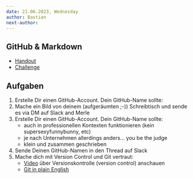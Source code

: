 ```yaml
---
date: 21.06.2023, Wednesday
author: Bastian
next-author:
---
```


## GitHub & Markdown

- [Handout](../sessions/github-and-markdown/github-and-markdown.md)
- [Challenge](../sessions/github-and-markdown/challenges-github-and-markdown.md)

## Aufgaben

1. Erstelle Dir einen GitHub-Account. Dein GitHub-Name sollte:
1. Mache ein Bild von deinem (aufgeräumten ;-)) Schreibtisch und sende es via DM auf Slack and Merle
1. Erstelle Dir einen GitHub-Account. Dein GitHub-Name sollte:
   - auch in professionellen Kontexten funktionieren (kein supersexyfunnybunny, etc)
   - je nach Unternehmen allerdings anders... you be the judge
   - klein und zusammen geschrieben
1. Sende Deinen GitHub-Namen in den Thread auf Slack
1. Mache dich mit Version Control und Git vertraut:
   - [Video](https://www.youtube.com/watch?v=8oRjP8yj2Wo) über Versionskontrolle (version control) anschauen
   - [Git in plain English](https://blog.red-badger.com/2016/11/29/gitgithub-in-plain-english)
